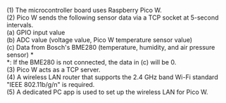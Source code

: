 (1) The microcontroller board uses Raspberry Pico W.    
(2) Pico W sends the following sensor data via a TCP socket at 5-second intervals.    
    (a) GPIO input value  
    (b) ADC value (voltage value, Pico W temperature sensor value)  
    (c) Data from Bosch's BME280 (temperature, humidity, and air pressure sensor) *  
    *: If the BME280 is not connected, the data in (c) will be 0.  
(3) Pico W acts as a TCP server.  
(4) A wireless LAN router that supports the 2.4 GHz band Wi-Fi standard "IEEE 802.11b/g/n" is required.  
(5) A dedicated PC app is used to set up the wireless LAN for Pico W.  
